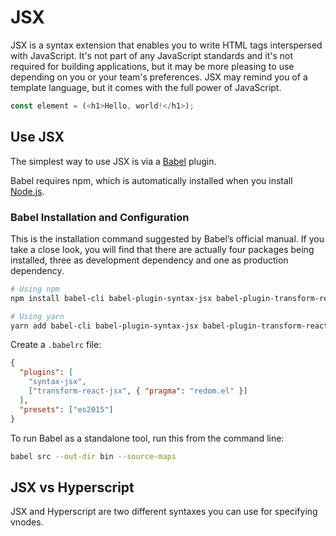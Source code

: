# JSX

JSX is a syntax extension that enables you to write HTML tags interspersed with JavaScript.
It's not part of any JavaScript standards and it's not required for building applications, but it may be more pleasing to use depending on you or your team's preferences.
JSX may remind you of a template language, but it comes with the full power of JavaScript.

```js
const element = (<h1>Hello, world!</h1>);
````

## Use JSX

The simplest way to use JSX is via a [Babel](https://babeljs.io/) plugin.

Babel requires npm, which is automatically installed when you install [Node.js](https://nodejs.org/en/).

### Babel Installation and Configuration

This is the installation command suggested by Babel’s official manual.
If you take a close look, you will find that there are actually four packages being installed, three as development dependency and one as production dependency.

```bash
# Using npm
npm install babel-cli babel-plugin-syntax-jsx babel-plugin-transform-react-jsx babel-preset-es2015 —-save-dev

# Using yarn
yarn add babel-cli babel-plugin-syntax-jsx babel-plugin-transform-react-jsx babel-preset-es2015 --dev
```

Create a `.babelrc` file:

```json
{
  "plugins": [
    "syntax-jsx",
    ["transform-react-jsx", { "pragma": "redom.el" }]
  ],
  "presets": ["es2015"]
}
```

To run Babel as a standalone tool, run this from the command line:

```bash
babel src --out-dir bin --source-maps
```


## JSX vs Hyperscript

JSX and Hyperscript are two different syntaxes you can use for specifying vnodes.
